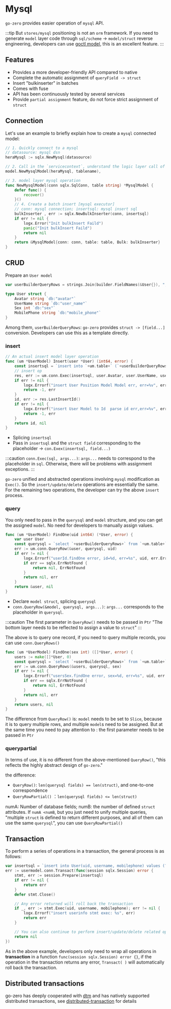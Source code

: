 # Mysql

`go-zero` provides easier operation of `mysql` API.

:::tip
But `stores/mysql` positioning is not an `orm` framework. If you need to generate `model` layer code through `sql/scheme` -> `model/struct` reverse engineering, developers can use [goctl model](https://go-zero.dev/cn/goctl-model.html), this is an excellent feature.
:::



## Features

- Provides a more developer-friendly API compared to native
- Complete the automatic assignment of `queryField -> struct`
- Insert "bulkinserter" in batches
- Comes with fuse
- API has been continuously tested by several services
- Provide `partial assignment` feature, do not force strict assignment of `struct`



## Connection
Let's use an example to briefly explain how to create a `mysql` connected model:

```go
// 1. Quickly connect to a mysql
// datasource: mysql dsn
heraMysql := sqlx.NewMysql(datasource)

// 2. Call in the `servicecontext`, understand the logic layer call of the model upper layer
model.NewMysqlModel(heraMysql, tablename),

// 3. model layer mysql operation
func NewMysqlModel(conn sqlx.SqlConn, table string) *MysqlModel {
	defer func() {
		recover()
	}()
    // 4. Create a batch insert [mysql executor]
    // conn: mysql connection; insertsql: mysql insert sql
	bulkInserter , err := sqlx.NewBulkInserter(conn, insertsql)
	if err != nil {
		logx.Error("Init bulkInsert Faild")
		panic("Init bulkInsert Faild")
		return nil
	}
	return &MysqlModel{conn: conn, table: table, Bulk: bulkInserter}
}
```


## CRUD

Prepare an `User model`
```go
var userBuilderQueryRows = strings.Join(builder.FieldNames(&User{}), ",")

type User struct {
    Avatar string `db:"avatar"`
    UserName string `db:"user_name"`
    Sex int `db:"sex"`
    MobilePhone string `db:"mobile_phone"`
}
```
Among them, `userBuilderQueryRows`: `go-zero` provides `struct -> [field...]` conversion. Developers can use this as a template directly.
### insert
```go
// An actual insert model layer operation
func (um *UserModel) Insert(user *User) (int64, error) {
    const insertsql = `insert into `+um.table+` (`+userBuilderQueryRows+`) values(?, ?, ?)`
    // insert op
    res, err := um.conn.Exec(insertsql, user.Avatar, user.UserName, user.Sex, user.MobilePhone)
    if err != nil {
        logx.Errorf("insert User Position Model Model err, err=%v", err)
        return -1, err
    }
    id, err := res.LastInsertId()
    if err != nil {
        logx.Errorf("insert User Model to Id  parse id err,err=%v", err)
        return -1, err
    }
    return id, nil
}
```

- Splicing `insertsql`
- Pass in `insertsql` and the `struct field` corresponding to the placeholder -> `con.Exex(insertsql, field...)`


:::caution
`conn.Exec(sql, args...)`: `args...` needs to correspond to the placeholder in `sql`. Otherwise, there will be problems with assignment exceptions.
:::


`go-zero` unified and abstracted operations involving `mysql` modification as `Exec()`. So the `insert/update/delete` operations are essentially the same. For the remaining two operations, the developer can try the above `insert` process.


### query


You only need to pass in the `querysql` and `model` structure, and you can get the assigned `model`. No need for developers to manually assign values.
```go
func (um *UserModel) FindOne(uid int64) (*User, error) {
    var user User
    const querysql = `select `+userBuilderQueryRows+` from `+um.table+` where id=? limit 1`
    err := um.conn.QueryRow(&user, querysql, uid)
    if err != nil {
        logx.Errorf("userId.findOne error, id=%d, err=%s", uid, err.Error())
        if err == sqlx.ErrNotFound {
            return nil, ErrNotFound
        }
        return nil, err
    }
    return &user, nil
}
```

- Declare `model struct`, splicing `querysql`
- `conn.QueryRow(&model, querysql, args...)`: `args...` corresponds to the placeholder in `querysql`.



:::caution
The first parameter in `QueryRow()` needs to be passed in `Ptr` "The bottom layer needs to be reflected to assign a value to `struct`"
:::

The above is to query one record, if you need to query multiple records, you can use `conn.QueryRows()`
```go
func (um *UserModel) FindOne(sex int) ([]*User, error) {
    users := make([]*User, 0)
    const querysql = `select `+userBuilderQueryRows+` from `+um.table+` where sex=?`
    err := um.conn.QueryRows(&users, querysql, sex)
    if err != nil {
        logx.Errorf("usersSex.findOne error, sex=%d, err=%s", uid, err.Error())
        if err == sqlx.ErrNotFound {
            return nil, ErrNotFound
        }
        return nil, err
    }
    return users, nil
}
```
The difference from `QueryRow()` is: `model` needs to be set to `Slice`, because it is to query multiple rows, and multiple `model`s need to be assigned. But at the same time you need to pay attention to ️: the first parameter needs to be passed in `Ptr`

### querypartial


In terms of use, it is no different from the above-mentioned `QueryRow()`, "this reflects the highly abstract design of `go-zero`."


the difference:

- `QueryRow()`: `len(querysql fields) == len(struct)`, and one-to-one correspondence
- `QueryRowPartial()` ：`len(querysql fields) <= len(struct)`



numA: Number of database fields; numB: the number of defined `struct` attributes.
If `numA <numB`, but you just need to unify multiple queries, "multiple `struct` is defined to return different purposes, and all of them can use the same `querysql`", you can use `QueryRowPartial() `


## Transaction


To perform a series of operations in a transaction, the general process is as follows:
```go
var insertsql = `insert into User(uid, username, mobilephone) values (?, ?, ?)`
err := usermodel.conn.Transact(func(session sqlx.Session) error {
    stmt, err := session.Prepare(insertsql)
    if err != nil {
        return err
    }
    defer stmt.Close()

    // Any error returned will roll back the transaction
    if _, err := stmt.Exec(uid, username, mobilephone); err != nil {
        logx.Errorf("insert userinfo stmt exec: %s", err)
        return err
    }

    // You can also continue to perform insert/update/delete related operations
    return nil
})
```
As in the above example, developers only need to wrap all operations in **transaction** in a function `func(session sqlx.Session) error {}`, if the operation in the transaction returns any error, `Transact( )` will automatically roll back the transaction.

## Distributed transactions

go-zero has deeply cooperated with [dtm](https://github.com/dtm-labs/dtm) and has natively supported distributed transactions, see [distributed-transaction](../../community/distributed-transaction) for details